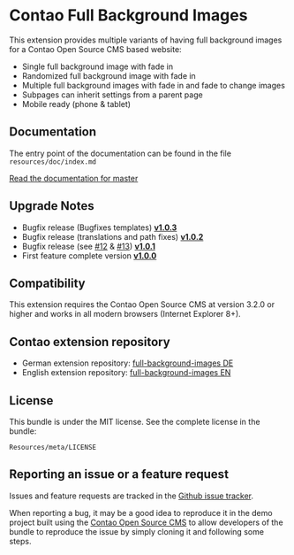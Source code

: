 Contao Full Background Images
==============

This extension provides multiple variants of having full background images for a Contao Open Source CMS based website:

* Single full background image with fade in
* Randomized full background image with fade in
* Multiple full background images with fade in and fade to change images
* Subpages can inherit settings from a parent page
* Mobile ready (phone & tablet)

Documentation
-------------

The entry point of the documentation can be found in the file `resources/doc/index.md`

[Read the documentation for master](https://github.com/1up-lab/contao-full-background-images/blob/master/resources/doc/index.md)

Upgrade Notes
-------------
* Bugfix release (Bugfixes templates) **[v1.0.3](https://github.com/1up-lab/contao-full-background-images/releases/tag/v1.0.3)** 
* Bugfix release (translations and path fixes) **[v1.0.2](https://github.com/1up-lab/contao-full-background-images/releases/tag/v1.0.2)** 
* Bugfix release (see [#12](https://github.com/1up-lab/contao-full-background-images/issues/12) & [#13](https://github.com/1up-lab/contao-full-background-images/issues/13)) **[v1.0.1](https://github.com/1up-lab/contao-full-background-images/releases/tag/v1.0.1)** 
* First feature complete version **[v1.0.0](https://github.com/1up-lab/contao-full-background-images/releases/tag/v1.0.0)**

Compatibility
-------------

This extension requires the Contao Open Source CMS at version 3.2.0 or higher and works in all modern browsers (Internet Explorer 8+).

Contao extension repository
---------------------------

* German extension repository: [full-background-images DE](https://contao.org/de/extension-list/view/full-background-images.de.html)
* English extension repository: [full-background-images EN](https://contao.org/en/extension-list/view/full-background-images.en.html)

License
-------

This bundle is under the MIT license. See the complete license in the bundle:

    Resources/meta/LICENSE

Reporting an issue or a feature request
---------------------------------------

Issues and feature requests are tracked in the [Github issue tracker](https://github.com/1up-lab/contao-full-background-images/issues).

When reporting a bug, it may be a good idea to reproduce it in the demo project
built using the [Contao Open Source CMS](https://github.com/contao/core)
to allow developers of the bundle to reproduce the issue by simply cloning it
and following some steps.
